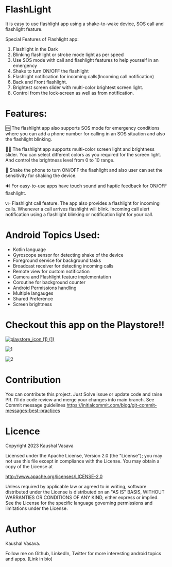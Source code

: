 # FlashLight

It is easy to use flashlight app using a shake-to-wake device, SOS call and flashlight feature.

Special Features of Flashlight app:
1. Flashlight in the Dark
2. Blinking flashlight or strobe mode light as per speed
3. Use SOS mode with call and flashlight features to help yourself in an emergency
4. Shake to turn ON/OFF the flashlight
5. Flashlight notification for incoming calls(Incoming call notification)
6. Back and Front flashlight.
7. Brightest screen slider with multi-color brightest screen light.
8. Control from the lock-screen as well as from notification.


# Features: 
🆘 The flashlight app also supports SOS mode for emergency conditions where you can add a phone number for calling in an SOS situation and also the flashlight blinking.

📱🎨 The flashlight app supports multi-color screen light and brightness slider. You can select different colors as you required for the screen light.
And control the brightness level from 0 to 10 range.

📳 Shake the phone to turn ON/OFF the flashlight and also user can set the sensitivity for shaking the device.

🔊 For easy-to-use apps have touch sound and haptic feedback for ON/OFF flashlight.

📞✨ Flashlight call feature. The app also provides a flashlight for incoming calls. Whenever a call arrives flashlight will blink. Incoming call alert notification using a flashlight blinking or notification light for your call.

# Android Topics Used:
- Kotlin language
- Gyroscope sensor for detecting shake of the device
- Foreground service for background tasks
- Broadcast receiver for detecting incoming calls
- Remote view for custom notification
- Camera and Flashlight feature implementation
- Coroutine for background counter
- Android Permissions handling
- Multiple langauges
- Shared Preference
- Screen brightness

# Checkout this app on the Playstore!!

[![playstore_icon (1) (1)](https://github.com/KaushalVasava/FlashLight/assets/49050597/9dcbdb25-025d-4876-b878-a775ac4fb965)](https://play.google.com/store/apps/details?id=com.lahsuak.apps.flashlight)


![1](https://github.com/KaushalVasava/FlashLight/assets/49050597/5becea01-7719-4df5-8708-35d0f29c1226)

![2](https://github.com/KaushalVasava/FlashLight/assets/49050597/8e2b24f6-b313-442c-a6a2-6f243291b831)

# Contribution
You can contribute this project. Just Solve issue or update code and raise PR. I'll do code review and merge your changes into main branch. See Commit message guidelines https://initialcommit.com/blog/git-commit-messages-best-practices

# Licence
Copyright 2023 Kaushal Vasava

Licensed under the Apache License, Version 2.0 (the "License"); you may not use this file except in compliance with the License. You may obtain a copy of the License at

http://www.apache.org/licenses/LICENSE-2.0

Unless required by applicable law or agreed to in writing, software distributed under the License is distributed on an "AS IS" BASIS, WITHOUT WARRANTIES OR CONDITIONS OF ANY KIND, either express or implied. See the License for the specific language governing permissions and limitations under the License.

# Author 
Kaushal Vasava.

Follow me on Github, LinkedIn, Twitter for more interesting android topics and apps. (Link in bio)
